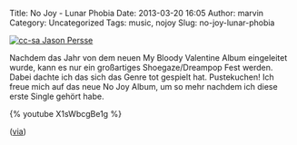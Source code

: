 Title: No Joy - Lunar Phobia
Date: 2013-03-20 16:05
Author: marvin
Category: Uncategorized
Tags: music, nojoy
Slug: no-joy-lunar-phobia

[![cc-sa Jason Persse]({static}/images/5116716118_87459a896a_b.jpg)](https://secure.flickr.com/photos/jasonpersse/5116716118/in/photostream/)

Nachdem das Jahr von dem neuen My Bloody Valentine Album eingeleitet
wurde, kann es nur ein großartiges Shoegaze/Dreampop Fest werden. Dabei
dachte ich das sich das Genre tot gespielt hat. Pustekuchen! Ich freue
mich auf das neue No Joy Album, um so mehr nachdem ich diese erste
Single gehört habe.

{% youtube X1sWbcgBe1g %}

([via](http://pitchfork.com/reviews/tracks/14963-no-joy-lunar-phobia/))


